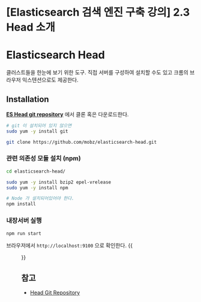 # [Elasticsearch 검색 엔진 구축 강의] 2.3 Head 소개


# Elasticsearch Head
클러스트들을 한눈에 보기 위한 도구. 직접 서버를 구성하여 설치할 수도 있고 크롬의 브라우저 익스텐션으로도 제공한다.

## Installation
**[ES Head git repository](https://github.com/mobz/elasticsearch-head)** 에서 클론 혹은 다운로드한다.

```bash
# git 이 설치되어 있지 않으면
sudo yum -y install git 

git clone https://github.com/mobz/elasticsearch-head.git
```

### 관련 의존성 모듈 설치 (npm)
```bash
cd elasticsearch-head/ 

sudo yum -y install bzip2 epel-vrelease 
sudo yum -y install npm

# Node 가 설치되어있어야 한다.
npm install
```
### 내장서버 실행

```bash
npm run start
```

브라우저에서 `http://localhost:9100` 으로 확인한다.
{{<figure src="/posts/images/eshaed.png#center">}}

## 참고
+ [Head Git Repository](https://github.com/mobz/elasticsearch-head)



